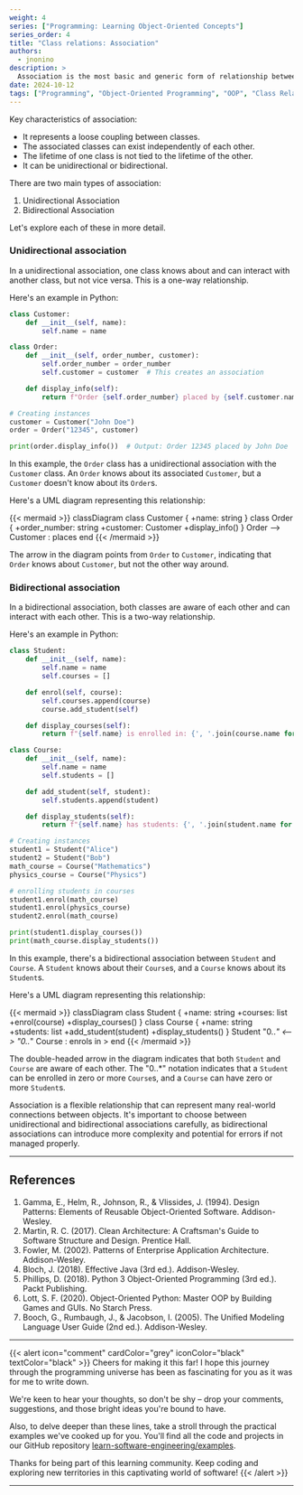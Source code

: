 ```yaml
---
weight: 4
series: ["Programming: Learning Object-Oriented Concepts"]
series_order: 4
title: "Class relations: Association"
authors:
  - jnonino
description: >
  Association is the most basic and generic form of relationship between classes. It represents a connection between two classes where one class is aware of and can interact with another class. This relationship is often described as a "uses-a" relationship.
date: 2024-10-12
tags: ["Programming", "Object-Oriented Programming", "OOP", "Class Relations", "Association"]
---
```


Key characteristics of association:
- It represents a loose coupling between classes.
- The associated classes can exist independently of each other.
- The lifetime of one class is not tied to the lifetime of the other.
- It can be unidirectional or bidirectional.

There are two main types of association:

1. Unidirectional Association
2. Bidirectional Association

Let's explore each of these in more detail.

### Unidirectional association

In a unidirectional association, one class knows about and can interact with another class, but not vice versa. This is a one-way relationship.

Here's an example in Python:

```python
class Customer:
    def __init__(self, name):
        self.name = name

class Order:
    def __init__(self, order_number, customer):
        self.order_number = order_number
        self.customer = customer  # This creates an association

    def display_info(self):
        return f"Order {self.order_number} placed by {self.customer.name}"

# Creating instances
customer = Customer("John Doe")
order = Order("12345", customer)

print(order.display_info())  # Output: Order 12345 placed by John Doe
```

In this example, the `Order` class has a unidirectional association with the `Customer` class. An `Order` knows about its associated `Customer`, but a `Customer` doesn't know about its `Order`s.

Here's a UML diagram representing this relationship:

{{< mermaid >}}
classDiagram
    class Customer {
        +name: string
    }
    class Order {
        +order_number: string
        +customer: Customer
        +display_info()
    }
    Order --> Customer : places
end
{{< /mermaid >}}

The arrow in the diagram points from `Order` to `Customer`, indicating that `Order` knows about `Customer`, but not the other way around.

### Bidirectional association

In a bidirectional association, both classes are aware of each other and can interact with each other. This is a two-way relationship.

Here's an example in Python:

```python
class Student:
    def __init__(self, name):
        self.name = name
        self.courses = []

    def enrol(self, course):
        self.courses.append(course)
        course.add_student(self)

    def display_courses(self):
        return f"{self.name} is enrolled in: {', '.join(course.name for course in self.courses)}"

class Course:
    def __init__(self, name):
        self.name = name
        self.students = []

    def add_student(self, student):
        self.students.append(student)

    def display_students(self):
        return f"{self.name} has students: {', '.join(student.name for student in self.students)}"

# Creating instances
student1 = Student("Alice")
student2 = Student("Bob")
math_course = Course("Mathematics")
physics_course = Course("Physics")

# enrolling students in courses
student1.enrol(math_course)
student1.enrol(physics_course)
student2.enrol(math_course)

print(student1.display_courses())
print(math_course.display_students())
```

In this example, there's a bidirectional association between `Student` and `Course`. A `Student` knows about their `Course`s, and a `Course` knows about its `Student`s.

Here's a UML diagram representing this relationship:

{{< mermaid >}}
classDiagram
    class Student {
        +name: string
        +courses: list
        +enrol(course)
        +display_courses()
    }
    class Course {
        +name: string
        +students: list
        +add_student(student)
        +display_students()
    }
    Student "0..*" <--> "0..*" Course : enrols in >
end
{{< /mermaid >}}

The double-headed arrow in the diagram indicates that both `Student` and `Course` are aware of each other. The "0..*" notation indicates that a `Student` can be enrolled in zero or more `Course`s, and a `Course` can have zero or more `Student`s.

Association is a flexible relationship that can represent many real-world connections between objects. It's important to choose between unidirectional and bidirectional associations carefully, as bidirectional associations can introduce more complexity and potential for errors if not managed properly.

---

## References

1. Gamma, E., Helm, R., Johnson, R., & Vlissides, J. (1994). Design Patterns: Elements of Reusable Object-Oriented Software. Addison-Wesley.
2. Martin, R. C. (2017). Clean Architecture: A Craftsman's Guide to Software Structure and Design. Prentice Hall.
3. Fowler, M. (2002). Patterns of Enterprise Application Architecture. Addison-Wesley.
4. Bloch, J. (2018). Effective Java (3rd ed.). Addison-Wesley.
5. Phillips, D. (2018). Python 3 Object-Oriented Programming (3rd ed.). Packt Publishing.
6. Lott, S. F. (2020). Object-Oriented Python: Master OOP by Building Games and GUIs. No Starch Press.
7. Booch, G., Rumbaugh, J., & Jacobson, I. (2005). The Unified Modeling Language User Guide (2nd ed.). Addison-Wesley.

---

{{< alert icon="comment" cardColor="grey" iconColor="black" textColor="black" >}}
Cheers for making it this far! I hope this journey through the programming universe has been as fascinating for you as it was for me to write down.

We're keen to hear your thoughts, so don't be shy – drop your comments, suggestions, and those bright ideas you're bound to have.

Also, to delve deeper than these lines, take a stroll through the practical examples we've cooked up for you. You'll find all the code and projects in our GitHub repository [learn-software-engineering/examples](https://github.com/learn-software-engineering/examples).

Thanks for being part of this learning community. Keep coding and exploring new territories in this captivating world of software!
{{< /alert >}}

---
